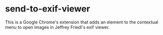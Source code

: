 send-to-exif-viewer
===================

This is a Google Chrome's extension that adds an element to the contextual menu to open images in Jeffrey Friedl's exif viewer.
